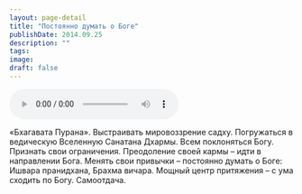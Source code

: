 ```yaml
---
layout: page-detail
title: "Постоянно думать о Боге"
publishDate: 2014.09.25
description: ""
tags:
image:
draft: false
---
```


<audio title="2014.09.25 - Постоянно думать о Боге.mp3" src="https://filer-api.advayta.org/v1.0/public/files/74575" controls=""></audio>

 «Бхагавата Пурана». Выстраивать мировоззрение садху. Погружаться в ведическую Вселенную Санатана Дхармы. Всем поклоняться Богу. Признать свои ограничения. Преодоление своей кармы – идти в направлении Бога. Менять свои привычки – постоянно думать о Боге: Ишвара пранидхана, Брахма вичара. Мощный центр притяжения – с ума сходить по Богу. Самоотдача. 

  
